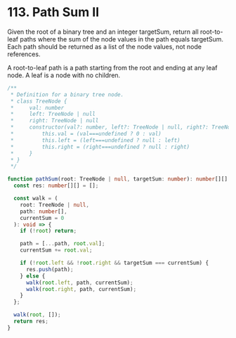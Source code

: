 # 113. Path Sum II

Given the root of a binary tree and an integer targetSum, return all root-to-leaf paths where the sum of the node values in the path equals targetSum. Each path should be returned as a list of the node values, not node references.

A root-to-leaf path is a path starting from the root and ending at any leaf node. A leaf is a node with no children.

```ts
/**
 * Definition for a binary tree node.
 * class TreeNode {
 *     val: number
 *     left: TreeNode | null
 *     right: TreeNode | null
 *     constructor(val?: number, left?: TreeNode | null, right?: TreeNode | null) {
 *         this.val = (val===undefined ? 0 : val)
 *         this.left = (left===undefined ? null : left)
 *         this.right = (right===undefined ? null : right)
 *     }
 * }
 */

function pathSum(root: TreeNode | null, targetSum: number): number[][] {
  const res: number[][] = [];

  const walk = (
    root: TreeNode | null,
    path: number[],
    currentSum = 0
  ): void => {
    if (!root) return;

    path = [...path, root.val];
    currentSum += root.val;

    if (!root.left && !root.right && targetSum === currentSum) {
      res.push(path);
    } else {
      walk(root.left, path, currentSum);
      walk(root.right, path, currentSum);
    }
  };

  walk(root, []);
  return res;
}
```
